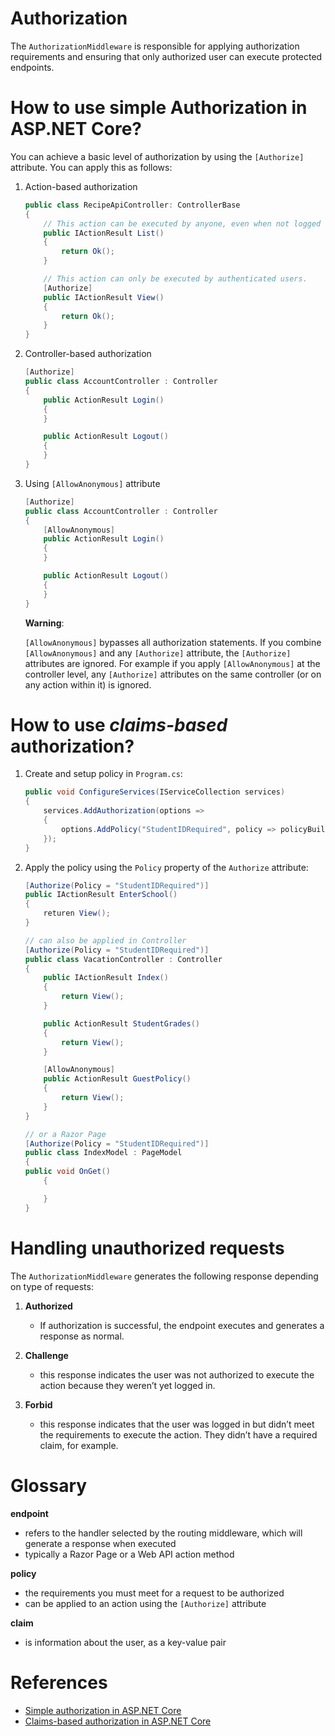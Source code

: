 # Authorization

The `AuthorizationMiddleware` is responsible for applying authorization requirements and ensuring that only authorized user can execute protected endpoints.

# How to use simple Authorization in ASP.NET Core?

You can achieve a basic level of authorization by using the `[Authorize]` attribute. You can apply this as follows:

1. Action-based authorization

    ```C#
    public class RecipeApiController: ControllerBase
    {
        // This action can be executed by anyone, even when not logged in.
        public IActionResult List()
        {
            return Ok();
        }

        // This action can only be executed by authenticated users.
        [Authorize]
        public IActionResult View()
        {
            return Ok();
        }
    }
    ```

2. Controller-based authorization

    ```C#
    [Authorize]
    public class AccountController : Controller
    {
        public ActionResult Login()
        {
        }

        public ActionResult Logout()
        {
        }
    }
    ```

3. Using `[AllowAnonymous]` attribute

    ```C#
    [Authorize]
    public class AccountController : Controller
    {
        [AllowAnonymous]
        public ActionResult Login()
        {
        }

        public ActionResult Logout()
        {
        }
    }
    ```

    **Warning**:

    `[AllowAnonymous]` bypasses all authorization statements. If you combine `[AllowAnonymous]` and any `[Authorize]` attribute, the `[Authorize]` attributes are ignored. For example if you apply `[AllowAnonymous]` at the controller level, any `[Authorize]` attributes on the same controller (or on any action within it) is ignored.

# How to use _claims-based_ authorization?

1. Create and setup policy in `Program.cs`:

    ```C#
    public void ConfigureServices(IServiceCollection services)
    {
        services.AddAuthorization(options =>
        {
            options.AddPolicy("StudentIDRequired", policy => policyBuilder.RequireClaim("StudentID"));
        });
    }
    ```

2. Apply the policy using the `Policy` property of the `Authorize` attribute:

    ```C#
    [Authorize(Policy = "StudentIDRequired")]
    public IActionResult EnterSchool()
    {
        returen View();
    }

    // can also be applied in Controller
    [Authorize(Policy = "StudentIDRequired")]
    public class VacationController : Controller
    {
        public IActionResult Index()
        {
            return View();
        }

        public ActionResult StudentGrades()
        {
            return View();
        }

        [AllowAnonymous]
        public ActionResult GuestPolicy()
        {
            return View();
        }
    }

    // or a Razor Page
    [Authorize(Policy = "StudentIDRequired")]
    public class IndexModel : PageModel
    {
    public void OnGet()
        {

        }
    }
    ```


# Handling unauthorized requests

The `AuthorizationMiddleware` generates the following response depending on type of requests:

1. **Authorized**
    - If authorization is successful, the endpoint executes and generates a response as normal.

2. **Challenge**
    - this response indicates the user was not authorized to execute the
action because they weren’t yet logged in.

3. **Forbid**
    - this response indicates that the user was logged in but didn’t meet the
requirements to execute the action. They didn’t have a required claim, for
example.

# Glossary

**endpoint**
- refers to the handler selected by the routing middleware, which will generate a response when executed
- typically a Razor Page or a Web API action method

**policy**
- the requirements you must meet for a request to be authorized
- can be applied to an action using the `[Authorize]` attribute

**claim**
- is information about the user, as a key-value pair

# References
- [Simple authorization in ASP.NET Core](https://docs.microsoft.com/en-us/aspnet/core/security/authorization/simple?view=aspnetcore-6.0)
- [Claims-based authorization in ASP.NET Core](https://docs.microsoft.com/en-us/aspnet/core/security/authorization/claims?view=aspnetcore-6.0)